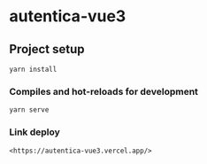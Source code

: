 # autentica-vue3

## Project setup
```
yarn install
```

### Compiles and hot-reloads for development
```
yarn serve
```

### Link deploy
```
<https://autentica-vue3.vercel.app/>

